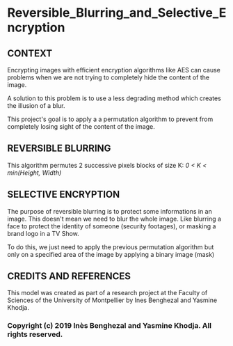 # Reversible_Blurring_and_Selective_Encryption

## CONTEXT

Encrypting images with efficient encryption algorithms like AES can cause problems when we are not trying to completely hide the content of the image.

A solution to this problem is to use a less degrading method which creates the illusion of a blur.

This project's goal is to apply a a permutation algorithm to prevent from completely losing sight of the content of the image.

## REVERSIBLE BLURRING

This algorithm permutes 2 successive pixels blocks of size K: *0 < K < min(Height, Width)*

## SELECTIVE ENCRYPTION

The purpose of reversible blurring is to protect some informations in an image. This doesn't mean we need to blur the whole image. 
Like blurring a face to protect the identity of someone (security footages), or masking a brand logo in a TV Show.

To do this, we just need to apply the previous permutation algorithm but only on a specified area of the image by applying a binary image (mask)

## CREDITS AND REFERENCES

This model was created as part of a research project at the Faculty of Sciences of the University of Montpellier by Ines Benghezal and Yasmine Khodja.

### Copyright (c) 2019 Inès Benghezal and Yasmine Khodja. All rights reserved.
